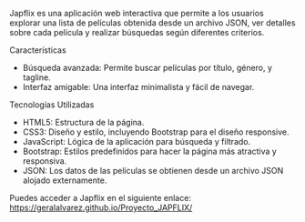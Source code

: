 Japflix es una aplicación web interactiva que permite a los usuarios explorar una lista de películas obtenida desde un archivo JSON, ver detalles sobre cada película y realizar búsquedas según diferentes criterios.

Características
- Búsqueda avanzada: Permite buscar películas por título, género, y tagline.
- Interfaz amigable: Una interfaz minimalista y fácil de navegar.

Tecnologías Utilizadas
- HTML5: Estructura de la página.
- CSS3: Diseño y estilo, incluyendo Bootstrap para el diseño responsive.
- JavaScript: Lógica de la aplicación para búsqueda y filtrado.
- Bootstrap: Estilos predefinidos para hacer la página más atractiva y responsiva.
- JSON: Los datos de las películas se obtienen desde un archivo JSON alojado externamente.

Puedes acceder a Japflix en el siguiente enlace:
https://geralalvarez.github.io/Proyecto_JAPFLIX/
